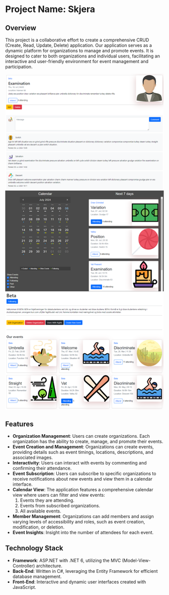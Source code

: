 # Project Name: Skjera

## Overview

This project is a collaborative effort to create a comprehensive CRUD (Create, Read, Update, Delete) application. Our application serves as a dynamic platform for organizations to manage and promote events. It is designed to cater to both organizations and individual users, facilitating an interactive and user-friendly environment for event management and participation.

![EventPage](images/EventPage.png)
![HomePage](images/HomePage.png)
![OranizationPage](images/OranizationPage.png)

## Features

- **Organization Management**: Users can create organizations. Each organization has the ability to create, manage, and promote their events.
- **Event Creation and Management**: Organizations can create events, providing details such as event timings, locations, descriptions, and associated images.
- **Interactivity**: Users can interact with events by commenting and confirming their attendance.
- **Event Subscription**: Users can subscribe to specific organizations to receive notifications about new events and view them in a calendar interface.
- **Calendar View**: The application features a comprehensive calendar view where users can filter and view events:
  1. Events they are attending.
  2. Events from subscribed organizations.
  3. All available events.
- **Member Management**: Organizations can add members and assign varying levels of accessibility and roles, such as event creation, modification, or deletion.
- **Event Insights**: Insight into the number of attendees for each event.

## Technology Stack

- **Framework**: ASP.NET with .NET 6, utilizing the MVC (Model-View-Controller) architecture.
- **Back-End**: Written in C#, leveraging the Entity Framework for efficient database management.
- **Front-End**: Interactive and dynamic user interfaces created with JavaScript.
